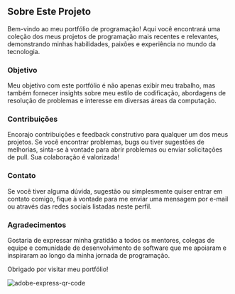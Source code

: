 ## Sobre Este Projeto

Bem-vindo ao meu portfólio de programação! Aqui você encontrará uma coleção dos meus projetos de programação mais recentes e relevantes, demonstrando minhas habilidades, paixões e experiência no mundo da tecnologia.

### Objetivo

Meu objetivo com este portfólio é não apenas exibir meu trabalho, mas também fornecer insights sobre meu estilo de codificação, abordagens de resolução de problemas e interesse em diversas áreas da computação.


### Contribuições

Encorajo contribuições e feedback construtivo para qualquer um dos meus projetos. Se você encontrar problemas, bugs ou tiver sugestões de melhorias, sinta-se à vontade para abrir problemas ou enviar solicitações de pull. Sua colaboração é valorizada!

### Contato

Se você tiver alguma dúvida, sugestão ou simplesmente quiser entrar em contato comigo, fique à vontade para me enviar uma mensagem por e-mail ou através das redes sociais listadas neste perfil.

### Agradecimentos

Gostaria de expressar minha gratidão a todos os mentores, colegas de equipe e comunidade de desenvolvimento de software que me apoiaram e inspiraram ao longo da minha jornada de programação.

Obrigado por visitar meu portfólio!

![adobe-express-qr-code](https://github.com/WesleyS08/my-portfolio2/assets/113936684/3a1fb469-7ee5-4044-b9b7-176ee66d1f5d)
